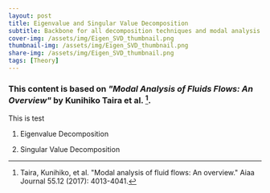 ```yaml
---
layout: post
title: Eigenvalue and Singular Value Decomposition
subtitle: Backbone for all decomposition techniques and modal analysis
cover-img: /assets/img/Eigen_SVD_thumbnail.png 
thumbnail-img: /assets/img/Eigen_SVD_thumbnail.png
share-img: /assets/img/Eigen_SVD_thumbnail.png
tags: [Theory]
---
```


### This content is based on *"Modal Analysis of Fluids Flows: An Overview"* by Kunihiko Taira et al. [^1]. 

This is test

1. Eigenvalue Decomposition



2. Singular Value Decomposition




[^1]: Taira, Kunihiko, et al. "Modal analysis of fluid flows: An overview." Aiaa Journal 55.12 (2017): 4013-4041. 
